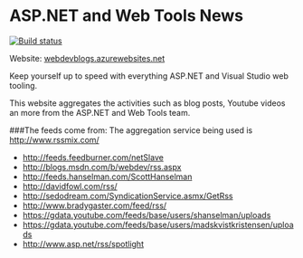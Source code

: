 # ASP.NET and Web Tools News

[![Build status](https://ci.appveyor.com/api/projects/status/l9ylstqm84xkjl3f?svg=true)](https://ci.appveyor.com/project/madskristensen/webdevblogs)

Website: [webdevblogs.azurewebsites.net](http://webdevblogs.azurewebsites.net/)

Keep yourself up to speed with everything ASP.NET and Visual Studio web tooling.

This website aggregates the activities such as blog posts, Youtube videos an more from the
ASP.NET and Web Tools team.

###The feeds come from:
The aggregation service being used is http://www.rssmix.com/

* http://feeds.feedburner.com/netSlave
* http://blogs.msdn.com/b/webdev/rss.aspx
* http://feeds.hanselman.com/ScottHanselman
* http://davidfowl.com/rss/
* http://sedodream.com/SyndicationService.asmx/GetRss
* http://www.bradygaster.com/feed/rss/
* https://gdata.youtube.com/feeds/base/users/shanselman/uploads
* https://gdata.youtube.com/feeds/base/users/madskvistkristensen/uploads
* http://www.asp.net/rss/spotlight
